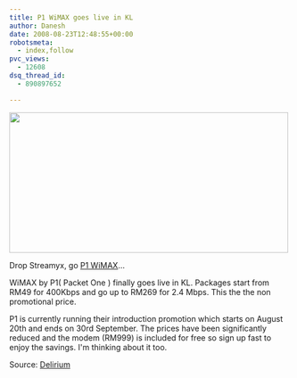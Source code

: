 ```yaml
---
title: P1 WiMAX goes live in KL
author: Danesh
date: 2008-08-23T12:48:55+00:00
robotsmeta:
  - index,follow
pvc_views:
  - 12608
dsq_thread_id:
  - 890897652

---
```

<img loading="lazy" class="alignnone" title="P1 WiMAX" src="http://farm4.static.flickr.com/3241/2789548980_1225cbac25.jpg" alt="" width="500" height="252" />

Drop Streamyx, go [P1 WiMAX][1]&#8230;

WiMAX by P1( Packet One ) finally goes live in KL. Packages start from RM49 for 400Kbps and go up to RM269 for 2.4 Mbps. This the the non promotional price.

P1 is currently running their introduction promotion which starts on August 20th and ends on 30rd September. The prices have been significantly reduced and the modem (RM999) is included for free so sign up fast to enjoy the savings. I'm thinking about it too.

Source: [Delirium][2]

 [1]: http://www.p1.com.my/index.aspx
 [2]: http://www.abinesh.com/delirium/posts/wimax-rolls-out-today/